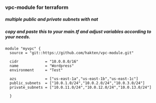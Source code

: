 ### vpc-module for terraform
##### multiple public and private subnets with nat

##### copy and paste this to your main.tf and adjust variables according to your needs.

```
module "myvpc" {
  source = "git::https://github.com/hakten/vpc-module.git"
  
  cidr            = "10.0.0.0/16"
  name            = "Wordpress"
  environment     = "Test"

  azs             = ["us-east-1a","us-east-1b","us-east-1c"]
  public_subnets  = ["10.0.1.0/24","10.0.2.0/24","10.0.3.0/24"]
  private_subnets = ["10.0.11.0/24","10.0.12.0/24","10.0.13.0/24"]

  }
  ```
